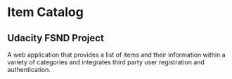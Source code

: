 # Item Catalog
Udacity FSND Project
----------------------------
A web application that provides a list of items and their information within a variety of categories and integrates third party user registration and authentication.
